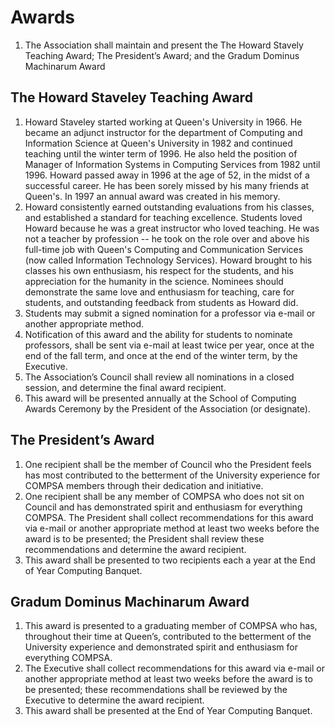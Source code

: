 # Awards

1. The Association shall maintain and present the The Howard Stavely Teaching
   Award; The President’s Award; and the Gradum Dominus Machinarum Award

## The Howard Staveley Teaching Award

1. Howard Staveley started working at Queen's University in 1966. He became an
   adjunct instructor for the department of Computing and Information Science
   at Queen's University in 1982 and continued teaching until the winter term
   of 1996. He also held the position of Manager of Information Systems in
   Computing Services from 1982 until 1996. Howard passed away in 1996 at the
   age of 52, in the midst of a successful career. He has been sorely missed by
   his many friends at Queen's. In 1997 an annual award was created in his
   memory. 
2. Howard consistently earned outstanding evaluations from his classes, and
   established a standard for teaching excellence. Students loved Howard
   because he was a great instructor who loved teaching. He was not a teacher
   by profession -- he took on the role over and above his full-time job with
   Queen's Computing and Communication Services (now called Information
   Technology Services). Howard brought to his classes his own enthusiasm, his
   respect for the students, and his appreciation for the humanity in the
   science. Nominees should demonstrate the same love and enthusiasm for
   teaching, care for students, and outstanding feedback from students as
   Howard did. 
3. Students may submit a signed nomination for a professor via e-mail or
   another appropriate method. 
4. Notification of this award and the ability for students to nominate
   professors, shall be sent via e-mail at least twice per year, once at the
   end of the fall term, and once at the end of the winter term, by the
   Executive. 
5. The Association’s Council shall review all nominations in a closed session,
   and determine the final award recipient. 
6. This award will be presented annually at the School of Computing Awards
   Ceremony by the President of the Association (or designate).

## The President’s Award 

1. One recipient shall be the member of Council who the President feels has
   most contributed to the betterment of the University experience for COMPSA
   members through their dedication and initiative. 
2. One recipient shall be any member of COMPSA who does not sit on Council and
   has demonstrated spirit and enthusiasm for everything COMPSA. The President
   shall collect recommendations for this award via e-mail or another
   appropriate method at least two weeks before the award is to be presented;
   the President shall review these recommendations and determine the award
   recipient.
3. This award shall be presented to two recipients each a year at the End of
   Year Computing Banquet.

## Gradum Dominus Machinarum Award

1. This award is presented to a graduating member of COMPSA who has, throughout
   their time at Queen’s, contributed to the betterment of the University
   experience and demonstrated spirit and enthusiasm for everything COMPSA.
2. The Executive shall collect recommendations for this award via e-mail or
   another appropriate method at least two weeks before the award is to be
   presented; these recommendations shall be reviewed by the Executive to
   determine the award recipient.
3. This award shall be presented at the End of Year Computing Banquet.

